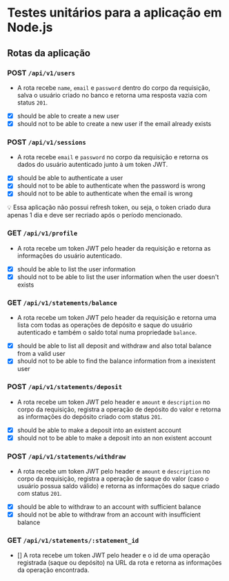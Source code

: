 # Testes unitários para a aplicação em Node.js

## Rotas da aplicação

### POST `/api/v1/users`

- A rota recebe `name`, `email` e `password` dentro do corpo da requisição, salva o usuário criado no banco e retorna uma resposta vazia com status `201`.
- [X] should be able to create a new user
- [X] should not to be able to create a new user if the email already exists

### POST `/api/v1/sessions`

- A rota recebe `email` e `password` no corpo da requisição e retorna os dados do usuário autenticado junto à um token JWT.
- [X] should be able to authenticate a user
- [X] should not to be able to authenticate when the password is wrong
- [X] should not to be able to authenticate when the email is wrong

<aside>
💡 Essa aplicação não possui refresh token, ou seja, o token criado dura apenas 1 dia e deve ser recriado após o período mencionado.

</aside>

### GET `/api/v1/profile`

- A rota recebe um token JWT pelo header da requisição e retorna as informações do usuário autenticado.
- [X] should be able to list the user information
- [X] should not to be able to list the user information when the user doesn't exists

### GET `/api/v1/statements/balance`

- A rota recebe um token JWT pelo header da requisição e retorna uma lista com todas as operações de depósito e saque do usuário autenticado e também o saldo total numa propriedade `balance`.
- [X] should be able to list all deposit and withdraw and also total balance from a valid user
- [X] should not to be able to find the balance information from a inexistent user

### POST `/api/v1/statements/deposit`

- A rota recebe um token JWT pelo header e `amount` e `description` no corpo da requisição, registra a operação de depósito do valor e retorna as informações do depósito criado com status `201`.
- [X] should be able to make a deposit into an existent account
- [X] should not to be able to make a deposit into an non existent account

### POST `/api/v1/statements/withdraw`

- A rota recebe um token JWT pelo header e `amount` e `description` no corpo da requisição, registra a operação de saque do valor (caso o usuário possua saldo válido) e retorna as informações do saque criado com status `201`.
- [X] should be able to withdraw to an account with sufficient balance
- [X] should not be able to withdraw from an account with insufficient balance

### GET `/api/v1/statements/:statement_id`

- [] A rota recebe um token JWT pelo header e o id de uma operação registrada (saque ou depósito) na URL da rota e retorna as informações da operação encontrada.

